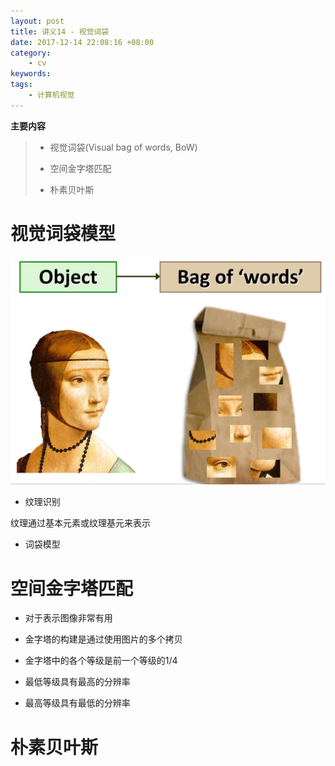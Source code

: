 ```yaml
---
layout: post
title: 讲义14 - 视觉词袋
date: 2017-12-14 22:08:16 +08:00
category:
    - cv
keywords:
tags:
    - 计算机视觉
---
```


**主要内容**
> - 视觉词袋(Visual bag of words, BoW)
>
> - 空间金字塔匹配
>
> - 朴素贝叶斯

# 视觉词袋模型

![visual-bag-of-word](/images/cs131/lec14/visual-bag-of-word.png)


- 纹理识别

纹理通过基本元素或纹理基元来表示

- 词袋模型

# 空间金字塔匹配

- 对于表示图像非常有用

- 金字塔的构建是通过使用图片的多个拷贝

- 金字塔中的各个等级是前一个等级的1/4

- 最低等级具有最高的分辨率

- 最高等级具有最低的分辨率

# 朴素贝叶斯
